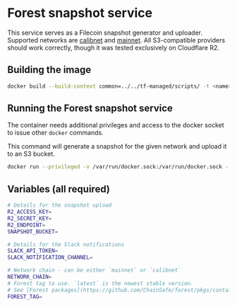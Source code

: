 # Forest snapshot service

This service serves as a Filecoin snapshot generator and uploader. Supported networks are [calibnet](https://docs.filecoin.io/networks/calibration) and [mainnet](https://docs.filecoin.io/networks/mainnet). All S3-compatible providers should work correctly, though it was tested exclusively on Cloudflare R2.

## Building the image

```bash
docker build --build-context common=../../tf-managed/scripts/ -t <name>:<tag> .
```

## Running the Forest snapshot service

The container needs additional privileges and access to the docker socket to issue other `docker` commands.

This command will generate a snapshot for the given network and upload it to an S3 bucket.
```bash
docker run --privileged -v /var/run/docker.sock:/var/run/docker.sock --rm --env-file <variable-file> --env NETWORK_CHAIN=<chain> ghcr.io/chainsafe/forest-snapshot-service:edge
```

## Variables (all required)

```bash
# Details for the snapshot upload
R2_ACCESS_KEY=
R2_SECRET_KEY=
R2_ENDPOINT=
SNAPSHOT_BUCKET=

# Details for the Slack notifications
SLACK_API_TOKEN=
SLACK_NOTIFICATION_CHANNEL=

# Network chain - can be either `mainnet` or `calibnet`
NETWORK_CHAIN=
# Forest tag to use. `latest` is the newest stable version.
# See [Forest packages](https://github.com/ChainSafe/forest/pkgs/container/forest) for more.
FOREST_TAG=
```
